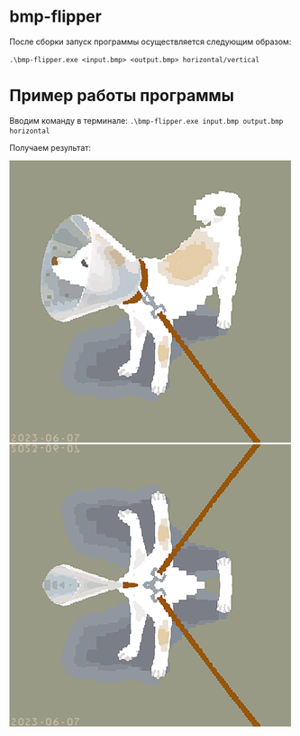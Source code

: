# bmp-flipper
 После сборки запуск программы осуществляется следующим образом:
 
 `.\bmp-flipper.exe <input.bmp> <output.bmp> horizontal/vertical`
# Пример работы программы
Вводим команду в терминале: `.\bmp-flipper.exe input.bmp output.bmp horizontal`

Получаем результат:

![input.bmp](input.bmp)
![output.bmp](output.bmp)

